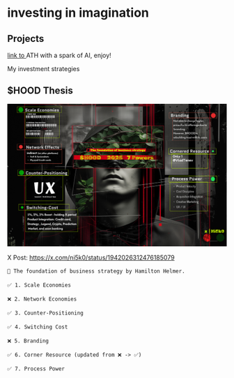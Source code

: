 # investing in imagination

## Projects 

[link to ](https://ni5k0.github.io/investing_in_imagination/ath_videos/)ATH with a spark of AI, enjoy! 

My investment strategies

## $HOOD Thesis

![HOOD 2025 7 Powers](hood_2025_7power.jpg)

X Post: https://x.com/ni5k0/status/1942026312476185079

```
🔖 The foundation of business strategy by Hamilton Helmer. 

✅ 1. Scale Economies 

❌ 2. Network Economies

✅ 3. Counter-Positioning

✅ 4. Switching Cost

❌ 5. Branding

✅ 6. Corner Resource (updated from ❌ -> ✅)

✅ 7. Process Power
```

